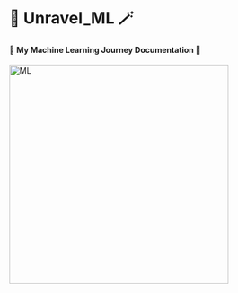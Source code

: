 # 🎁 Unravel_ML 🪄
#### 🤖 My Machine Learning Journey Documentation 🚀 

<img width="390" alt="ML" align='start' src="https://github.com/Nikhila-KS/Unravel_ML/assets/100426366/2eb48019-8b06-4c16-9eaf-bde66e9fc5fe">

